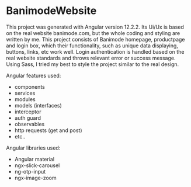# BanimodeWebsite
This project was generated with Angular version 12.2.2. Its Ui/Ux is based on the real website banimode.com, but the whole coding and styling are written by me. This project consists of Banimode homepage, productpage and login box, which their functionality, such as unique data displaying, buttons, links, etc work well. Login authentication is handled based on the real website standards and throws relevant error or success message. Using Sass, I tried my best to style the project similar to the real design.

Angular features used:
- components
- services
- modules
- models (interfaces)
- interceptor
- auth guard
- observables
- http requests (get and post)
- etc..

Angular libraries used:
- Angular material
- ngx-slick-carousel
- ng-otp-input
- ngx-image-zoom
